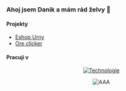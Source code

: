 ### Ahoj jsem Danik a mám rád želvy 👋
#### Projekty
- [Eshop Urny](https://github.com/MamRadzelvyy/Eshop-na-urny)
- [Ore clicker](https://github.com/MamRadzelvyy/Ore-Clicker)
#### Pracuji v
  
 <div align="center">
  
 [![Technologie](https://skillicons.dev/icons?i=js,html,css,tailwind,react,express,nodejs,mongodb,mysql,java)](https://skillicons.dev)

</div>

<div align="center">
  
![AAA](https://i.pinimg.com/originals/28/dc/10/28dc10d4c18623b9d1f185a4561eae23.gif)

</div>

<!--
**MamRadzelvyy/MamRadzelvyy** is a ✨ _special_ ✨ repository because its `README.md` (this file) appears on your GitHub profile.

Here are some ideas to get you started:

- 🔭 I’m currently working on ...
- 🌱 I’m currently learning ...
- 👯 I’m looking to collaborate on ...
- 🤔 I’m looking for help with ...
- 💬 Ask me about ...
- 📫 How to reach me: ...
- 😄 Pronouns: ...
- ⚡ Fun fact: ...
-->


